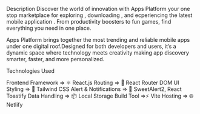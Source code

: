 Description
Discover the world of innovation with Apps Platform your one stop marketplace for exploring , downloading , and ecperiencing the latest mobile application . From
productivity boosters to fun games, find everything you need in one place.

Apps Platform brings together the most trending and reliable mobile apps under one digital roof.Designed for both developers and users, it’s a dynamic space where technology meets creativity making app discovery smarter, faster, and more personalized.

Technologies Used

Frontend Framework => ⚛️ React.js
Routing => 🧭 React Router DOM
UI Styling => 🎨 Tailwind CSS
Alert & Notifications => 🔔 SweetAlert2, React Toastify
Data Handling => 📦 Local Storage
Build Tool =>⚡ Vite
Hosting => 🌐 Netlify
